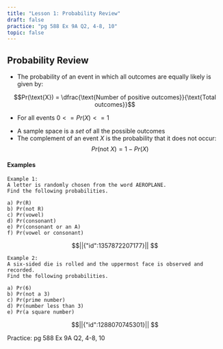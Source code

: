 ```yaml
---
title: "Lesson 1: Probability Review"
draft: false
practice: "pg 588 Ex 9A Q2, 4-8, 10"
topic: false
---
```

## Probability Review

* The probability of an event in which all outcomes are equally likely is given by: 

$$Pr(\text{X}) = \dfrac{\text{Number of positive outcomes}}{\text{Total outcomes}}$$ 
* For all events $0 <= Pr(X) <= 1$
- A sample space is a *set* of all the possible outcomes
- The complement of an event $X$ is the probability that it does not occur:  
$$Pr(\text{not }X)=1-Pr(X)$$

  
#### Examples

	Example 1:  
	A letter is randomly chosen from the word AEROPLANE.  
	Find the following probabilities.
	
	a) Pr(R)  
	b) Pr(not R)  
	c) Pr(vowel)  
	d) Pr(consonant)  
	e) Pr(consonant or an A)  
	f) Pr(vowel or consonant)


```math
||{"id":1357872207177}||


```


	Example 2:  
	A six-sided die is rolled and the uppermost face is observed and recorded.  
	Find the following probabilities.
	
	a) Pr(6)  
	b) Pr(not a 3)  
	c) Pr(prime number)  
	d) Pr(number less than 3)  
	e) Pr(a square number)  

```math
||{"id":1288070745301}||


```


  
Practice: pg 588 Ex 9A Q2, 4-8, 10